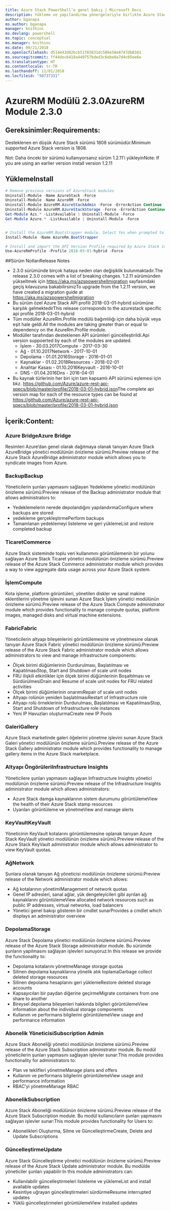 ```yaml
---
title: Azure Stack PowerShell’e genel bakış | Microsoft Docs
description: Yükleme ve yapılandırma yönergeleriyle birlikte Azure Stack için PowerShell’e genel bakış.
author: bganapa
ms.author: bganapa
manager: knithinc
ms.devlang: powershell
ms.topic: conceptual
ms.manager: knithinc
ms.date: 09/21/2018
ms.openlocfilehash: d514e43d82bcb51f65831dc506e58e8747db0381
ms.sourcegitcommit: ff44dec6418a449757bded3c6ebe0a7d4c05ee6e
ms.translationtype: HT
ms.contentlocale: tr-TR
ms.lasthandoff: 11/01/2018
ms.locfileid: "50737331"
---
```

# <a name="azurerm-module-230"></a><span data-ttu-id="08c35-103">AzureRM Modülü 2.3.0</span><span class="sxs-lookup"><span data-stu-id="08c35-103">AzureRM Module 2.3.0</span></span>

## <a name="requirements"></a><span data-ttu-id="08c35-104">Gereksinimler:</span><span class="sxs-lookup"><span data-stu-id="08c35-104">Requirements:</span></span>
<span data-ttu-id="08c35-105">Desteklenen en düşük Azure Stack sürümü 1808 sürümüdür.</span><span class="sxs-lookup"><span data-stu-id="08c35-105">Minimum supported Azure Stack version is 1808.</span></span>

<span data-ttu-id="08c35-106">Not: Daha önceki bir sürümü kullanıyorsanız sürüm 1.2.11’i yükleyin</span><span class="sxs-lookup"><span data-stu-id="08c35-106">Note: If you are using an earlier version install version 1.2.11</span></span>


## <a name="install"></a><span data-ttu-id="08c35-107">Yükleme</span><span class="sxs-lookup"><span data-stu-id="08c35-107">Install</span></span>
```powershell
# Remove previous versions of AzureStack modules
Uninstall-Module -Name AzureStack -Force 
Uninstall-Module -Name AzureRM -Force 
Uninstall-Module AzureRM.AzureStackAdmin -Force -ErrorAction Continue
Uninstall-Module AzureRM.AzureStackStorage -Force -ErrorAction Continue
Get-Module Azs.* -ListAvailable | Uninstall-Module -Force
Get-Module Azure.* -ListAvailable | Uninstall-Module -Force


# Install the AzureRM.Bootstrapper module. Select Yes when prompted to install NuGet
Install-Module -Name AzureRm.BootStrapper

# Install and import the API Version Profile required by Azure Stack into the current PowerShell session.
Use-AzureRmProfile -Profile 2018-03-01-hybrid -Force

```

##<a name="release-notes"></a><span data-ttu-id="08c35-108">Sürüm Notları</span><span class="sxs-lookup"><span data-stu-id="08c35-108">Release Notes</span></span>
* <span data-ttu-id="08c35-109">2.3.0 sürümünde birçok hataya neden olan değişiklik bulunmaktadır.</span><span class="sxs-lookup"><span data-stu-id="08c35-109">The release 2.3.0 comes with a list of breaking changes.</span></span> <span data-ttu-id="08c35-110">1.2.11 sürümünden yükseltmek için https://aka.ms/azspowershellmigration sayfasındaki geçiş kılavuzuna bakabilirsiniz</span><span class="sxs-lookup"><span data-stu-id="08c35-110">To upgrade from the 1.2.11 version, we have created a migration guide at https://aka.ms/azspowershellmigration</span></span>
* <span data-ttu-id="08c35-111">Bu sürüm özel Azure Stack API profili 2018-03-01-hybrid sürümüne karşılık gelmektedir</span><span class="sxs-lookup"><span data-stu-id="08c35-111">This release corresponds to the azurestack specific api profile 2018-03-01-hybrid</span></span>
* <span data-ttu-id="08c35-112">Tüm modüller AzureRm.Profile modülü bağımlılığı için daha büyük veya eşit hale geldi.</span><span class="sxs-lookup"><span data-stu-id="08c35-112">All the modules are taking greater than or equal to dependency on the AzureRm.Profile module.</span></span>
* <span data-ttu-id="08c35-113">Modüller tarafından desteklenen API sürümleri güncelleştirildi.</span><span class="sxs-lookup"><span data-stu-id="08c35-113">Api version suppoerted by  each of the modules are updated.</span></span> 
    * <span data-ttu-id="08c35-114">İşlem - 30.03.2017</span><span class="sxs-lookup"><span data-stu-id="08c35-114">Compute - 2017-03-30</span></span>
    * <span data-ttu-id="08c35-115">Ağ - 01.10.2017</span><span class="sxs-lookup"><span data-stu-id="08c35-115">Network - 2017-10-01</span></span>
    * <span data-ttu-id="08c35-116">Depolama - 01.01.2016</span><span class="sxs-lookup"><span data-stu-id="08c35-116">Storage - 2016-01-01</span></span>
    * <span data-ttu-id="08c35-117">Kaynaklar - 01.02.2018</span><span class="sxs-lookup"><span data-stu-id="08c35-117">Resources - 2018-02-01</span></span>
    * <span data-ttu-id="08c35-118">Anahtar Kasası - 01.10.2016</span><span class="sxs-lookup"><span data-stu-id="08c35-118">Keyvault - 2016-10-01</span></span>
    * <span data-ttu-id="08c35-119">DNS - 01.04.2016</span><span class="sxs-lookup"><span data-stu-id="08c35-119">Dns - 2016-04-01</span></span>
* <span data-ttu-id="08c35-120">Bu kaynak türlerinin her biri için tam kapsamlı API sürümü eşlemesi için bkz. https://github.com/Azure/azure-rest-api-specs/blob/master/profile/2018-03-01-hybrid.json</span><span class="sxs-lookup"><span data-stu-id="08c35-120">The complete api version map for each of the resource types can be found at https://github.com/Azure/azure-rest-api-specs/blob/master/profile/2018-03-01-hybrid.json</span></span>

## <a name="content"></a><span data-ttu-id="08c35-121">İçerik:</span><span class="sxs-lookup"><span data-stu-id="08c35-121">Content:</span></span>
### <a name="azure-bridge"></a><span data-ttu-id="08c35-122">Azure Bridge</span><span class="sxs-lookup"><span data-stu-id="08c35-122">Azure Bridge</span></span>
<span data-ttu-id="08c35-123">Resimleri Azure’dan genel olarak dağıtmaya olanak tanıyan Azure Stack AzureBridge yönetici modülünün önizleme sürümü.</span><span class="sxs-lookup"><span data-stu-id="08c35-123">Preview release of the Azure Stack AzureBridge administrator module which allows you to syndicate images from Azure.</span></span>

### <a name="backup"></a><span data-ttu-id="08c35-124">Backup</span><span class="sxs-lookup"><span data-stu-id="08c35-124">Backup</span></span>
<span data-ttu-id="08c35-125">Yöneticilerin şunları yapmasını sağlayan Yedekleme yönetici modülünün önizleme sürümü:</span><span class="sxs-lookup"><span data-stu-id="08c35-125">Preview release of the Backup administrator module that allows administrators to:</span></span>
- <span data-ttu-id="08c35-126">Yedeklemelerin nerede depolandığını yapılandırma</span><span class="sxs-lookup"><span data-stu-id="08c35-126">Configure where backups are stored</span></span>
- <span data-ttu-id="08c35-127">yedekleme gerçekleştirme</span><span class="sxs-lookup"><span data-stu-id="08c35-127">Perform backups</span></span>
- <span data-ttu-id="08c35-128">Tamamlanan yedeklemeyi listeleme ve geri yükleme</span><span class="sxs-lookup"><span data-stu-id="08c35-128">List and restore completed backup</span></span>

### <a name="commerce"></a><span data-ttu-id="08c35-129">Ticaret</span><span class="sxs-lookup"><span data-stu-id="08c35-129">Commerce</span></span>
<span data-ttu-id="08c35-130">Azure Stack sisteminde toplu veri kullanımını görüntülemenin bir yolunu sağlayan Azure Stack Ticaret yönetici modülünün önizleme sürümü.</span><span class="sxs-lookup"><span data-stu-id="08c35-130">Preview release of the Azure Stack Commerce administrator module which provides a way to view aggregate data usage across your Azure Stack system.</span></span>

### <a name="compute"></a><span data-ttu-id="08c35-131">İşlem</span><span class="sxs-lookup"><span data-stu-id="08c35-131">Compute</span></span>
<span data-ttu-id="08c35-132">Kota işleme, platform görüntüleri, yönetilen diskler ve sanal makine eklentilerini yönetme işlevini sunan Azure Stack İşlem yönetici modülünün önizleme sürümü.</span><span class="sxs-lookup"><span data-stu-id="08c35-132">Preview release of the Azure Stack Compute administrator module which provides functionality to manage compute quotas, platform images, managed disks and virtual machine extensions.</span></span>

### <a name="fabric"></a><span data-ttu-id="08c35-133">Fabric</span><span class="sxs-lookup"><span data-stu-id="08c35-133">Fabric</span></span>
<span data-ttu-id="08c35-134">Yöneticilerin altyapı bileşenlerini görüntülemesine ve yönetmesine olanak tanıyan Azure Stack Fabric yönetici modülünün önizleme sürümü:</span><span class="sxs-lookup"><span data-stu-id="08c35-134">Preview release of the Azure Stack Fabric administrator module which allows administrators to view and manage infrastructure components:</span></span>
- <span data-ttu-id="08c35-135">Ölçek birimi düğümlerinin Durdurulması, Başlatılması ve Kapatılması</span><span class="sxs-lookup"><span data-stu-id="08c35-135">Stop, Start and Shutdown of scale unit nodes</span></span>
- <span data-ttu-id="08c35-136">FRU ilişkili etkinlikler için ölçek birimi düğümlerinin Boşaltılması ve Sürdürülmesi</span><span class="sxs-lookup"><span data-stu-id="08c35-136">Drain and Resume of scale unit nodes for FRU related activities</span></span>
- <span data-ttu-id="08c35-137">Ölçek birimi düğümlerinin onarımı</span><span class="sxs-lookup"><span data-stu-id="08c35-137">Repair of scale unit nodes</span></span>
- <span data-ttu-id="08c35-138">Altyapı rolünün yeniden başlatılması</span><span class="sxs-lookup"><span data-stu-id="08c35-138">Restart of Infrastructure role</span></span>
- <span data-ttu-id="08c35-139">Altyapı rolü örneklerinin Durdurulması, Başlatılması ve Kapatılması</span><span class="sxs-lookup"><span data-stu-id="08c35-139">Stop, Start and Shutdown of Infrastructure role instances</span></span>
- <span data-ttu-id="08c35-140">Yeni IP Havuzları oluşturma</span><span class="sxs-lookup"><span data-stu-id="08c35-140">Create new IP Pools</span></span>


### <a name="gallery"></a><span data-ttu-id="08c35-141">Galeri</span><span class="sxs-lookup"><span data-stu-id="08c35-141">Gallery</span></span>
<span data-ttu-id="08c35-142">Azure Stack marketinde galeri öğelerini yönetme işlevini sunan Azure Stack Galeri yönetici modülünün önizleme sürümü.</span><span class="sxs-lookup"><span data-stu-id="08c35-142">Preview release of the Azure Stack Gallery administrator module which provides functionality to manage gallery items in the Azure Stack marketplace.</span></span>

### <a name="infrastructure-insights"></a><span data-ttu-id="08c35-143">Altyapı Öngörüleri</span><span class="sxs-lookup"><span data-stu-id="08c35-143">Infrastructure Insights</span></span>
<span data-ttu-id="08c35-144">Yöneticilere şunları yapmasını sağlayan Infrastructure Insights yönetici modülünün önizleme sürümü:</span><span class="sxs-lookup"><span data-stu-id="08c35-144">Preview release of the Infrastructure Insights administrator module which allows administrators:</span></span>
- <span data-ttu-id="08c35-145">Azure Stack damga kaynaklarının sistem durumunu görüntüleme</span><span class="sxs-lookup"><span data-stu-id="08c35-145">View the health of their Azure Stack stamp resources</span></span>
- <span data-ttu-id="08c35-146">Uyarıları görüntüleme ve yönetme</span><span class="sxs-lookup"><span data-stu-id="08c35-146">View and manage alerts</span></span>

### <a name="keyvault"></a><span data-ttu-id="08c35-147">KeyVault</span><span class="sxs-lookup"><span data-stu-id="08c35-147">KeyVault</span></span>
<span data-ttu-id="08c35-148">Yöneticinin KeyVault kotalarını görüntülemesine oplanak tanıyan Azure Stack KeyVault yönetici modülünün önizleme sürümü.</span><span class="sxs-lookup"><span data-stu-id="08c35-148">Preview release of the Azure Stack KeyVault administrator module which allows administrator to view KeyVault quotas.</span></span>

### <a name="network"></a><span data-ttu-id="08c35-149">Ağ</span><span class="sxs-lookup"><span data-stu-id="08c35-149">Network</span></span>
<span data-ttu-id="08c35-150">Şunlara olanak tanıyan Ağ yöneticisi modülünün önizleme sürümü:</span><span class="sxs-lookup"><span data-stu-id="08c35-150">Preview release of the Network administrator module which allows:</span></span>
- <span data-ttu-id="08c35-151">Ağ kotalarının yönetimi</span><span class="sxs-lookup"><span data-stu-id="08c35-151">Management of network quotas</span></span>
- <span data-ttu-id="08c35-152">Genel IP adresleri, sanal ağlar, yük dengeleyicileri gibi ayrılan ağ kaynaklarını görüntüleme</span><span class="sxs-lookup"><span data-stu-id="08c35-152">View allocated network resources such as public IP addresses, virtual networks, load balancers</span></span>
- <span data-ttu-id="08c35-153">Yönetici genel bakışı gösteren bir cmdlet sunar</span><span class="sxs-lookup"><span data-stu-id="08c35-153">Provides a cmdlet which displays an administrator overview</span></span>

### <a name="storage"></a><span data-ttu-id="08c35-154">Depolama</span><span class="sxs-lookup"><span data-stu-id="08c35-154">Storage</span></span>
<span data-ttu-id="08c35-155">Azure Stack Depolama yönetici modülünün önizleme sürümü.</span><span class="sxs-lookup"><span data-stu-id="08c35-155">Preview release of the Azure Stack Storage administrator module.</span></span>  <span data-ttu-id="08c35-156">Bu sürümde şunların yapılmasını sağlayan işlevleri sunuyoruz:</span><span class="sxs-lookup"><span data-stu-id="08c35-156">In this release we provide the functionality to:</span></span>
- <span data-ttu-id="08c35-157">Depolama kotalarını yönetme</span><span class="sxs-lookup"><span data-stu-id="08c35-157">Manage storage quotas</span></span>
- <span data-ttu-id="08c35-158">Silinen depolama kaynaklarına yönelik atık toplama</span><span class="sxs-lookup"><span data-stu-id="08c35-158">Garbage collect deleted storage resources</span></span>
- <span data-ttu-id="08c35-159">Silinen depolama hesaplarını geri yükleme</span><span class="sxs-lookup"><span data-stu-id="08c35-159">Restore deleted storage accounts</span></span>
- <span data-ttu-id="08c35-160">Kapsayıcıları bir paydan diğerine geçirme</span><span class="sxs-lookup"><span data-stu-id="08c35-160">Migrate containers from one share to another</span></span>
- <span data-ttu-id="08c35-161">Bireysel depolama bileşenleri hakkında bilgileri görüntüleme</span><span class="sxs-lookup"><span data-stu-id="08c35-161">View information about the individual storage components</span></span>
- <span data-ttu-id="08c35-162">Kullanım ve performans bilgilerini görüntüleme</span><span class="sxs-lookup"><span data-stu-id="08c35-162">View usage and performance information</span></span>

### <a name="subscription-admin"></a><span data-ttu-id="08c35-163">Abonelik Yöneticisi</span><span class="sxs-lookup"><span data-stu-id="08c35-163">Subscription Admin</span></span>
<span data-ttu-id="08c35-164">Azure Stack Aboneliği yönetici modülünün önizleme sürümü.</span><span class="sxs-lookup"><span data-stu-id="08c35-164">Preview release of the Azure Stack Subscription administrator module.</span></span>  <span data-ttu-id="08c35-165">Bu modül yöneticilerin şunları yapmasını sağlayan işlevler sunar:</span><span class="sxs-lookup"><span data-stu-id="08c35-165">This module provides functionality for administrators to:</span></span>
- <span data-ttu-id="08c35-166">Plan ve teklifleri yönetme</span><span class="sxs-lookup"><span data-stu-id="08c35-166">Manage plans and offers</span></span>
- <span data-ttu-id="08c35-167">Kullanım ve performans bilgilerini görüntüleme</span><span class="sxs-lookup"><span data-stu-id="08c35-167">View usage and performance information</span></span>
- <span data-ttu-id="08c35-168">RBAC’yi yönetme</span><span class="sxs-lookup"><span data-stu-id="08c35-168">Manage RBAC</span></span>

### <a name="subscription"></a><span data-ttu-id="08c35-169">Abonelik</span><span class="sxs-lookup"><span data-stu-id="08c35-169">Subscription</span></span>
<span data-ttu-id="08c35-170">Azure Stack Aboneliği modülünün önizleme sürümü.</span><span class="sxs-lookup"><span data-stu-id="08c35-170">Preview release of the Azure Stack Subscription module.</span></span>  <span data-ttu-id="08c35-171">Bu modül kullanıcıların şunları yapmasını sağlayan işlevler sunar:</span><span class="sxs-lookup"><span data-stu-id="08c35-171">This module provides functionality for Users to:</span></span>
- <span data-ttu-id="08c35-172">Abonelikleri Oluşturma, Silme ve Güncelleştirme</span><span class="sxs-lookup"><span data-stu-id="08c35-172">Create, Delete and Update Subscriptions</span></span>

### <a name="update"></a><span data-ttu-id="08c35-173">Güncelleştirme</span><span class="sxs-lookup"><span data-stu-id="08c35-173">Update</span></span>
<span data-ttu-id="08c35-174">Azure Stack Güncelleştirme yönetici modülünün önizleme sürümü.</span><span class="sxs-lookup"><span data-stu-id="08c35-174">Preview release of the Azure Stack Update administrator module.</span></span>  <span data-ttu-id="08c35-175">Bu modülde yöneticiler şunları yapabilir:</span><span class="sxs-lookup"><span data-stu-id="08c35-175">In this module administrators can:</span></span>
- <span data-ttu-id="08c35-176">Kullanılabilir güncelleştirmeleri listeleme ve yükleme</span><span class="sxs-lookup"><span data-stu-id="08c35-176">List and install available updates</span></span>
- <span data-ttu-id="08c35-177">Kesintiye uğrayan güncelleştirmeleri sürdürme</span><span class="sxs-lookup"><span data-stu-id="08c35-177">Resume interrupted updates</span></span>
- <span data-ttu-id="08c35-178">Yüklü güncelleştirmeleri görüntüleme</span><span class="sxs-lookup"><span data-stu-id="08c35-178">View installed updates</span></span>
